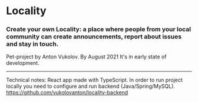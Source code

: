 # Locality
### Create your own Locality: a place where people from your local community can create announcements, report about issues and stay in touch.

Pet-project by Anton Vukolov. By August 2021 It's in early state of development.

---
Technical notes:
React app made with TypeScript. In order to run project locally you need to configure and run backend (Java/Spring/MySQL).
https://github.com/vukolovanton/locality-backend
